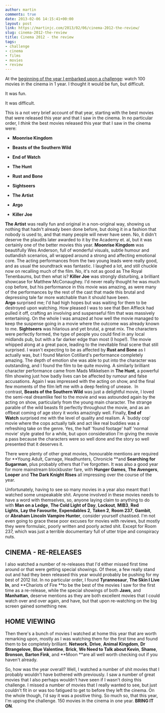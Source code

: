 ```yaml
---
author: martin
comments: true
date: 2013-02-06 14:15:41+00:00
layout: post
link: https://martinjc.com/2013/02/06/cinema-2012-the-review/
slug: cinema-2012-the-review
title: Cinema 2012 - the review
tags:
- challenge
- cinema
- films
- movies
- review
---
```



At the [beginning of the year I embarked upon a challenge](/2012/03/04/100-movies-in-the-cinema-in-1-year/): watch 100 movies in the cinema in 1 year. I thought it would be fun, but difficult.

It was fun.

It was difficult.

This is a not very brief account of that year, starting with the best movies that were released this year and that I saw in the cinema. In no particular order, I *think* the best movies released this year that I saw in the cinema were:




  * **Moonrise Kingdom**


  * **Beasts of the Southern Wild**


  * **End of Watch**


  * **The Hunt**


  * **Rust and Bone**


  * **Sightseers**


  * **The Artist**


  * **Argo**


  * **Killer Joe**


**The Artist** was really fun and original in a non-original way, showing us nothing that hadn't already been done before, but doing it in a fashion that nobody is used to, and that many people will never have seen. No, it didn't deserve the plaudits later awarded to it by the Academy et. al, but it was certainly one of the better movies this year. **Moonrise Kingdom** was beautifully Wes Anderson, full of wonderful visuals, subtle humour and outlandish scenarios, all wrapped around a strong and affecting emotional core. The acting performances from the two young leads were really good, and as usual the soundtrack was fantastic. I laughed a lot, and still chuckle now on recalling much of the film. No, it's not as good as The Royal Tenenbaums, but then what is? **Killer Joe** was strongly disturbing, a brilliant showcase for Matthew McConaughey. I'd never really thought he was much cop before, but his performance in this movie was amazing, as were many of the performances by the rest of the cast that made this brutal and depressing tale far more watchable than it should have been. **Argo** surprised me; I'd had high hopes but was waiting for them to be destroyed upon watching. How pleased I was to see that Ben Affleck had pulled it off, crafting an involving and suspenseful film that was massively entertaining. On the whole I was amazed at how well the movie managed to keep the suspense going in a movie where the outcome was already known to me. **Sightseers** was hilarious and yet brutal, a great mix. The characters were perfectly formed, the type of people you could find in any local midlands pub, but with a far darker edge than most (I hope!). The movie whipped along at a great pace, leading to the inevitable final scene that still surprised. I wasn't expecting to be as affected by **Rust and Bone** as I actually was, but I found Marion Cotillard's performance completely amazing. The depth of emotion she was able to put into the character was outstanding, and I found the film to be quite moving. A similarly brilliant character performance came from Mads Mikkelsen in **The Hunt**, a powerful film showing just how badly lives can be affected by rumour and false accusations. Again I was impressed with the acting on show, and the final few moments of the film left me with a deep feeling of unease.  In contrast, **Beasts of the Southern Wild** was just a delightful movie, I loved the semi-real dreamlike feel to the movie and was astounded again by the acting on show, particularly from the young main character. The strange parable of the wild beasts fit perfectly throughout the movie, and as an offbeat coming of age story it works amazingly well. Finally, **End of Watch** surprised me with the level of quality and realism. A `buddy cop' movie where the cops actually talk and act like real buddies was a refreshing take on the genre. Yes, the half 'found footage' half 'normal movie' style grated for a while, but upon consideration I'm giving the movie a pass because the characters were so well done and the story so well presented that it deserves it.

There were plenty of other great movies, honourable mentions are required for **Young Adult, Carnage, Headhunters, Chronicle **and **Searching for Sugarman**, plus probably others that I've forgotten. It was also a good year for more mainstream blockbuster fare, with **Hunger Games**, **The Avengers**, **Looper** and **The Dark Knight Rises** all impressing over the course of the year.

Unfortunately, having to see so many movies in a year also meant that I watched some unspeakable shit. Anyone involved in these movies needs to have a word with themselves, so, anyone laying claim to anything to do with **Man on a Ledge**, **The Cold Light of Day**, **Lockout**, **MIB3**, **Red Lights**, **Lay the Favourite**, **Expendables 2**, **Taken 2**, **Room 237**, **Gambit**, or **Abraham Lincoln Vampire Hunter**, consider yourself chastised. I'm not even going to grace these poor excuses for movies with reviews, but mostly they were formulaic, poorly written and poorly acted shit. Except for Room 237, which was just a terrible documentary full of utter tripe and conspiracy nuts.


## CINEMA - RE-RELEASES


I also watched a number of re-releases that I'd either missed first time around or that were getting special showings. Of these, a few really stand out and had they been released this year would probably be pushing for my best of 2012 list. In no particular order, I found **Tyrannosaur**, **The Skin I Live In**, and **Chariots of Fire **to be the best of the movies I saw for the first time as a re-release, while the special showings of both **Jaws**, and **Manhattan**, deserve mentions as they are both excellent movies that I could watch over and over again, and have, but that upon re-watching on the big screen gained something new.


## HOME VIEWING


Then there's a bunch of movies I watched at home this year that are worth remarking upon, mostly as I was watching them for the first time and found them to be completely brilliant. **Network**, **Drive**, **Animal Kingdom**, **Dr Strangelove**, **Blue Valentine**, **Brick**, **We Need to Talk about Kevin**, **Shame**, **Bronson**, **Barton Fink**, and **Moon **are all well worth checking out if you haven't already.

So, how was the year overall? Well, I watched a number of shit movies that I probably wouldn't have bothered with previously. I saw a number of great movies that I also perhaps wouldn't have seen if I wasn't doing this challenge. I missed a number of movies that I really wanted to see, but just couldn't fit in or was too fatigued to get to before they left the cinema. On the whole though, I'd say it was a positive thing. So much so, that this year, I'm upping the challenge. 150 movies in the cinema in one year. **BRING IT ON**.
